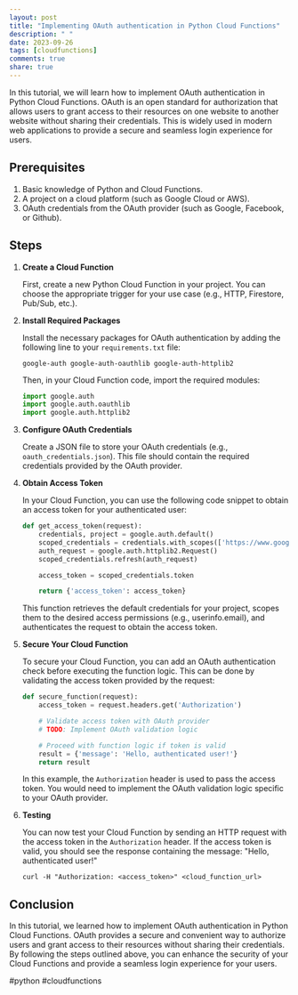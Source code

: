 ```yaml
---
layout: post
title: "Implementing OAuth authentication in Python Cloud Functions"
description: " "
date: 2023-09-26
tags: [cloudfunctions]
comments: true
share: true
---
```


In this tutorial, we will learn how to implement OAuth authentication in Python Cloud Functions. OAuth is an open standard for authorization that allows users to grant access to their resources on one website to another website without sharing their credentials. This is widely used in modern web applications to provide a secure and seamless login experience for users.

## Prerequisites

1. Basic knowledge of Python and Cloud Functions.
2. A project on a cloud platform (such as Google Cloud or AWS).
3. OAuth credentials from the OAuth provider (such as Google, Facebook, or Github).

## Steps

1. **Create a Cloud Function**

   First, create a new Python Cloud Function in your project. You can choose the appropriate trigger for your use case (e.g., HTTP, Firestore, Pub/Sub, etc.).

2. **Install Required Packages**

   Install the necessary packages for OAuth authentication by adding the following line to your `requirements.txt` file:

   ```plaintext
   google-auth google-auth-oauthlib google-auth-httplib2
   ```

   Then, in your Cloud Function code, import the required modules:

   ```python
   import google.auth
   import google.auth.oauthlib
   import google.auth.httplib2
   ```

3. **Configure OAuth Credentials**

   Create a JSON file to store your OAuth credentials (e.g., `oauth_credentials.json`). This file should contain the required credentials provided by the OAuth provider.

4. **Obtain Access Token**

   In your Cloud Function, you can use the following code snippet to obtain an access token for your authenticated user:

   ```python
   def get_access_token(request):
       credentials, project = google.auth.default()
       scoped_credentials = credentials.with_scopes(['https://www.googleapis.com/auth/userinfo.email'])
       auth_request = google.auth.httplib2.Request()
       scoped_credentials.refresh(auth_request)

       access_token = scoped_credentials.token

       return {'access_token': access_token}
   ```

   This function retrieves the default credentials for your project, scopes them to the desired access permissions (e.g., userinfo.email), and authenticates the request to obtain the access token.

5. **Secure Your Cloud Function**

   To secure your Cloud Function, you can add an OAuth authentication check before executing the function logic. This can be done by validating the access token provided by the request:

   ```python
   def secure_function(request):
       access_token = request.headers.get('Authorization')

       # Validate access token with OAuth provider
       # TODO: Implement OAuth validation logic

       # Proceed with function logic if token is valid
       result = {'message': 'Hello, authenticated user!'}
       return result
   ```

   In this example, the `Authorization` header is used to pass the access token. You would need to implement the OAuth validation logic specific to your OAuth provider.

6. **Testing**

   You can now test your Cloud Function by sending an HTTP request with the access token in the `Authorization` header. If the access token is valid, you should see the response containing the message: "Hello, authenticated user!"

   ```plaintext
   curl -H "Authorization: <access_token>" <cloud_function_url>
   ```

## Conclusion

In this tutorial, we learned how to implement OAuth authentication in Python Cloud Functions. OAuth provides a secure and convenient way to authorize users and grant access to their resources without sharing their credentials. By following the steps outlined above, you can enhance the security of your Cloud Functions and provide a seamless login experience for your users.

#python #cloudfunctions